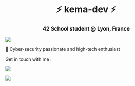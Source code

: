 <h1 align="center">⚡ kema-dev ⚡</h1>
<h3 align="center">42 School student @ Lyon, France</h3>

<p href="https://github.com/JaeSeoKim/badge42"><img align="center" src="https://badge42.herokuapp.com/api/stats/jjourdan?darkmode=true"></img></p>

👥 Cyber-security passionate and high-tech enthusiast

Get in touch with me :

<a href="https://www.linkedin.com/in/jeremy-jourdan-kemadev/"><img src="https://img.shields.io/badge/LinkedIn-0077B5?style=for-the-badge&logo=linkedin&logoColor=white"></a>

<a href="mailto:jjourdan@student.42lyon.fr"><img src="https://img.shields.io/badge/Gmail-D14836?style=for-the-badge&logo=gmail&logoColor=white"></a>
